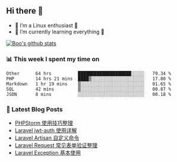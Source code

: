 ## Hi there 👋
* 🔭 I’m a Linux enthusiast 🐧️
* 🏃️ I’m currently learning everything 🏃️

[![Boo's github stats](https://github-readme-stats.vercel.app/api?username=0xAiKang)](https://github.com/anuraghazra/github-readme-stats)

<!-- [![Most Used Langs](https://github-readme-stats.vercel.app/api/top-langs/?username=0xAiKang)](https://github.com/anuraghazra/github-readme-stats) -->

### 📊 This week I spent my time on
<!--START_SECTION:waka-->
```text
Other      64 hrs          ████████████████████░░░░░   79.34 % 
PHP        14 hrs 21 mins  ████▒░░░░░░░░░░░░░░░░░░░░   17.80 % 
Markdown   1 hr 19 mins    ▒░░░░░░░░░░░░░░░░░░░░░░░░   01.65 % 
SQL        42 mins         ▒░░░░░░░░░░░░░░░░░░░░░░░░   00.87 % 
JSON       8 mins          ░░░░░░░░░░░░░░░░░░░░░░░░░   00.18 % 
```
<!--END_SECTION:waka-->

### 📕 Latest Blog Posts
<!-- BLOG-POST-LIST:START -->
- [PHPStorm 使用技巧整理](https://www.0x2beace.com/phpstorm-use-skills-finishing/)
- [Laravel jwt-auth 使用详解](https://www.0x2beace.com/laravel-jwt-auth-use-detailed-explanation/)
- [Laravel Artisan 自定义命令](https://www.0x2beace.com/laravel-artisan-custom-commands/)
- [Laravel Request 常见表单验证整理](https://www.0x2beace.com/laravel-request-common-form-validation-finishing/)
- [Laravel Exception 基本使用](https://www.0x2beace.com/basic-use-of-laravel-cxception/)
<!-- BLOG-POST-LIST:END -->

